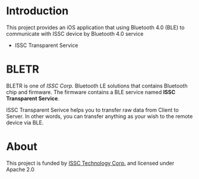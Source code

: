 # Introduction

This project provides an iOS application that using Bluetooth 4.0 (BLE) to communicate with ISSC device by Bluetooth 4.0 service

* ISSC Transparent Service

# BLETR

BLETR is one of *ISSC Corp.* Bluetooth LE solutions that contains Bluetooth chip and firmware. The firmware contains a BLE service named **ISSC Transparent Service**.

ISSC Transparent Serivce helps you to transfer raw data from Client to Server. In other words, you can transfer anything as your wish to the remote device via BLE.

# About

This project is funded by [ISSC Technology Corp.](http://www.issc-tech.com) and licensed under Apache 2.0

